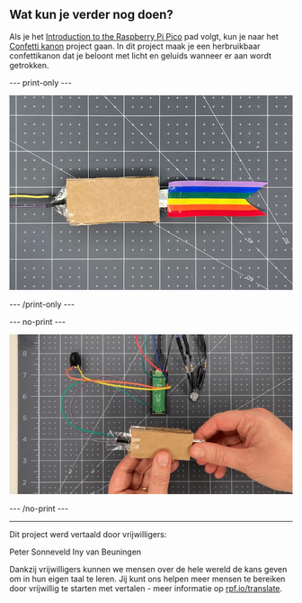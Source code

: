 ## Wat kun je verder nog doen?

Als je het [Introduction to the Raspberry Pi Pico](https://projects.raspberrypi.org/nl-NL/pathways/pico-intro) pad volgt, kun je naar het [Confetti kanon](https://projects.raspberrypi.org/nl-NL/projects/party-popper) project gaan. In dit project maak je een herbruikbaar confettikanon dat je beloont met licht en geluids wanneer er aan wordt getrokken.

--- print-only ---

![Er wordt een klein stukje folie uit de kanon-schakelaar getrokken en een LED licht op en er wordt een geluid afgespeeld.](images/full-popper-test.jpg)

--- /print-only ---

--- no-print ---

![Er wordt een klein stukje folie uit de kanon-schakelaar getrokken en een LED licht op en er wordt een geluid afgespeeld.](images/full-popper-test.gif)

--- /no-print ---

***
Dit project werd vertaald door vrijwilligers:

Peter Sonneveld
Iny van Beuningen

Dankzij vrijwilligers kunnen we mensen over de hele wereld de kans geven om in hun eigen taal te leren. Jij kunt ons helpen meer mensen te bereiken door vrijwillig te starten met vertalen - meer informatie op [rpf.io/translate](https://rpf.io/translate).
